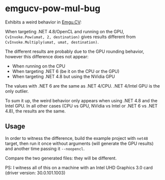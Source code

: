 # emgucv-pow-mul-bug

Exhibits a weird behavior in [Emgu.CV](https://github.com/emgucv/emgucv):

When targeting .NET 4.8/OpenCL and running on the GPU, `CvInvoke.Pow(umat, 2, destination)` gives results different from `CvInvoke.Multiply(umat, umat, destination)`.

The different results are probably due to the GPU rounding behavior, however this difference does not appear:

* When running on the CPU
* When targeting .NET 6 (be it on the CPU or the GPU)
* When targeting .NET 4.8 but using the NVidia GPU

The values with .NET 6 are the same as .NET 4/CPU. .NET 4/Intel GPU is the only outlier.

To sum it up, the weird behavior only appears when using .NET 4.8 and the Intel GPU. In all other cases (CPU vs GPU, NVidia vs Intel or .NET 6 vs .NET 4.8), the results are the same.

## Usage

In order to witness the difference, build the example project with `net48` target, then run it once without arguments (will generate the GPU results) and another time passing it `--noopencl`.

Compare the two generated files: they will be different.

PS: I witness all of this on a machine with an Intel UHD Graphics 3.0 card (driver version: 30.0.101.1003)
